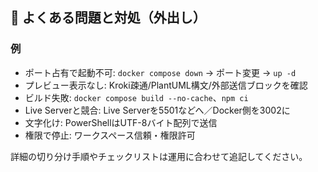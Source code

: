 ## 🔧 よくある問題と対処（外出し）

### 例
- ポート占有で起動不可: `docker compose down` → ポート変更 → `up -d`
- プレビュー表示なし: Kroki疎通/PlantUML構文/外部送信ブロックを確認
- ビルド失敗: `docker compose build --no-cache`、`npm ci`
- Live Serverと競合: Live Serverを5501などへ／Docker側を3002に
- 文字化け: PowerShellはUTF-8バイト配列で送信
- 権限で停止: ワークスペース信頼・権限許可

詳細の切り分け手順やチェックリストは運用に合わせて追記してください。



